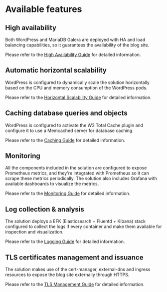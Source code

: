 # Available features

## High availability

Both WordPress and MariaDB Galera are deployed with HA and load balancing capabilities, so it guarantees the availability of the blog site.

Please refer to the [High Availability Guide](ha.md) for detailed information.

## Automatic horizontal scalability

WordPress is configured to dynamically scale the solution horizontally based on the CPU and memory consumption of the WordPress pods.

Please refer to the [Horizontal Scalability Guide](scaling.md) for detailed information.

## Caching database queries and objects

WordPress is configured to activate the W3 Total Cache plugin and configure it to use a Memcached server for database caching.

Please refer to the [Caching Guide](caching.md) for detailed information.

## Monitoring

All the components included in the solution are configured to expose Prometheus metrics, and they're integrated with Prometheus so it can scrape these metrics periodically. The solution also includes Grafana with available dashboards to visualize the metrics.

Please refer to the [Monitoring Guide](monitoring.md) for detailed information.

## Log collection & analysis

The solution deploys a EFK (Elasticsearch + Fluentd + Kibana) stack configured to collect the logs if every container and make them available for inspection and visualization.

Please refer to the [Logging Guide](logging.md) for detailed information.

## TLS certificates management and issuance

The solution makes use of the cert-manager, external-dns and ingress resources to expose the blog site externally through HTTPS.

Please refer to the [TLS Management Guide](tls.md) for detailed information.
